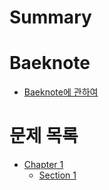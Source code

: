 # Summary

# Baeknote

- [Baeknote에 관하여](./README.md)

# 문제 목록

- [Chapter 1](./chapter_1.typ)
  - [Section 1](./section_1.typ)
